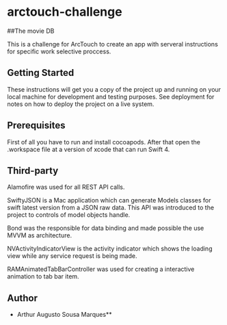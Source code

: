 # arctouch-challenge

##The movie DB

This is a challenge for ArcTouch to create an app with serveral instructions for specific work selective proccess.

## Getting Started

These instructions will get you a copy of the project up and running on your local machine for development and testing purposes. See deployment for notes on how to deploy the project on a live system.

## Prerequisites

First of all you have to run and install cocoapods. After that open the .workspace file at a version of xcode that can run Swift 4.

## Third-party

Alamofire was used for all REST API calls.

SwiftyJSON is a Mac application which can generate Models classes for swift latest version from a JSON raw data. This API was introduced to the project to controls of model objects handle.

Bond was the responsible for data binding and made possible the use MVVM as architecture.

NVActivityIndicatorView is the activity indicator which shows the loading view while any service request is being made.

RAMAnimatedTabBarController was used for creating a interactive animation to tab bar item.

## Author

* Arthur Augusto Sousa Marques**
